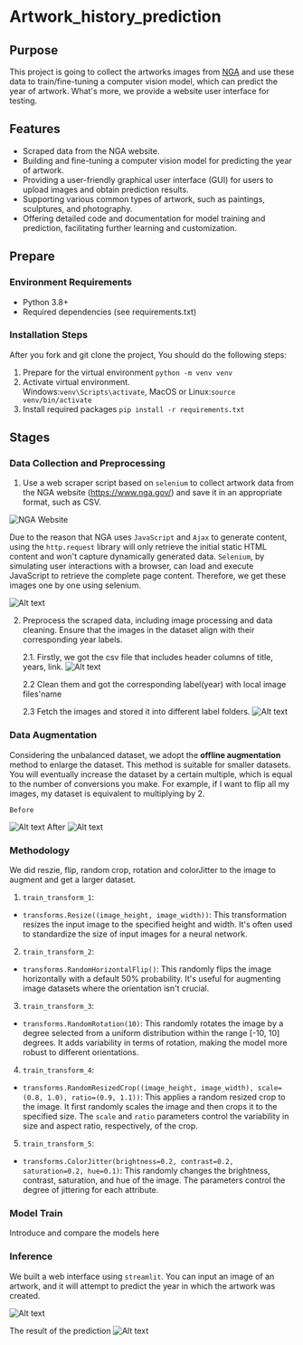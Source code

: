 # Artwork_history_prediction

## Purpose
This project is going to collect the artworks images from [NGA](https://www.nga.gov/collection-search-result.html?sortOrder=DEFAULT&artobj_downloadable=Image_download_available&pageNumber=1&lastFacet=artobj_downloadable) and use these data to train/fine-tuning a computer vision model, which can predict the year of artwork. What's more, we provide a website user interface for testing.

## Features
- Scraped data from the NGA website.
- Building and fine-tuning a computer vision model for predicting the year of artwork.
- Providing a user-friendly graphical user interface (GUI) for users to upload images and obtain prediction results.
- Supporting various common types of artwork, such as paintings, sculptures, and photography.
- Offering detailed code and documentation for model training and prediction, facilitating further learning and customization.


## Prepare
### Environment Requirements
- Python 3.8+
- Required dependencies (see requirements.txt)

### Installation Steps
After you fork and git clone the project, You should do the following steps:
1. Prepare for the virtual environment `python -m venv venv`
2. Activate virtual environment.<br/> Windows:`venv\Scripts\activate`, MacOS or Linux:`source venv/bin/activate`
3. Install required packages `pip install -r requirements.txt`

## Stages

### Data Collection and Preprocessing

1. Use a web scraper script based on `selenium` to collect artwork data from the NGA website (https://www.nga.gov/) and save it in an appropriate format, such as CSV. 

![NGA Website](./img/image.png)

Due to the reason that NGA uses `JavaScript` and `Ajax` to generate content, using the `http.request` library will only retrieve the initial static HTML content and won't capture dynamically generated data. `Selenium`, by simulating user interactions with a browser, can load and execute JavaScript to retrieve the complete page content. Therefore, we get these images one by one using selenium.

![Alt text](./img/image2.png)


2. Preprocess the scraped data, including image processing and data cleaning. Ensure that the images in the dataset align with their corresponding year labels.

    2.1.  Firstly, we got the csv file that includes header columns of title, years, link. 
    ![Alt text](./img/image3.png)

    2.2 Clean them and got the corresponding label(year) with local image files'name

    2.3 Fetch the images and stored it into different label folders.
    ![Alt text](./img/folders.jpg)

### Data Augmentation
Considering the unbalanced dataset, we adopt the **offline augmentation** method to enlarge the dataset. This method is suitable for smaller datasets. You will eventually increase the dataset by a certain multiple, which is equal to the number of conversions you make. For example, if I want to flip all my images, my dataset is equivalent to multiplying by 2.

    Before
![Alt text](./img/unbalanced_data.png)
    After
![Alt text](./img/balanced.png)

### Methodology
We did reszie, flip, random crop, rotation and colorJitter to the image to augment and get a larger dataset.
1.  `train_transform_1`:

-   `transforms.Resize((image_height, image_width))`: This transformation resizes the input image to the specified height and width. It's often used to standardize the size of input images for a neural network.

2.  `train_transform_2`:

-   `transforms.RandomHorizontalFlip()`: This randomly flips the image horizontally with a default 50% probability. It's useful for augmenting image datasets where the orientation isn't crucial.

3.  `train_transform_3`:

-   `transforms.RandomRotation(10)`: This randomly rotates the image by a degree selected from a uniform distribution within the range [-10, 10] degrees. It adds variability in terms of rotation, making the model more robust to different orientations.

4.  `train_transform_4`:

-   `transforms.RandomResizedCrop((image_height, image_width), scale=(0.8, 1.0), ratio=(0.9, 1.1))`: This applies a random resized crop to the image. It first randomly scales the image and then crops it to the specified size. The `scale` and `ratio` parameters control the variability in size and aspect ratio, respectively, of the crop.

5.  `train_transform_5`:

-   `transforms.ColorJitter(brightness=0.2, contrast=0.2, saturation=0.2, hue=0.1)`: This randomly changes the brightness, contrast, saturation, and hue of the image. The parameters control the degree of jittering for each attribute.


### Model Train

Introduce and compare the models here


### Inference
We built a web interface using `streamlit`. You can input an image of an artwork, and it will attempt to predict the year in which the artwork was created.

![Alt text](./img/interface.png)


The result of the prediction
![Alt text](./img/show.png)





